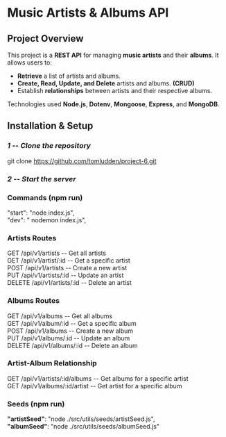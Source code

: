 # Music Artists & Albums API

## Project Overview

This project is a **REST API** for managing **music artists** and their **albums**. It allows users to:

- **Retrieve** a list of artists and albums.
- **Create, Read, Update, and Delete** artists and albums. **(CRUD)**
- Establish **relationships** between artists and their respective albums.

Technologies used **Node.js**, **Dotenv**, **Mongoose**, **Express**, and **MongoDB**.

## Installation & Setup

### _1 -- Clone the repository_

git clone https://github.com/tomludden/project-6.git

### _2 -- Start the server_

### Commands (npm run)

"start": "node index.js",\
"dev": " nodemon index.js",

### Artists Routes

GET /api/v1/artists -- Get all artists\
GET /api/v1/artist/:id -- Get a specific artist\
POST /api/v1/artists -- Create a new artist\
PUT /api/v1/artists/:id -- Update an artist\
DELETE /api/v1/artists/:id -- Delete an artist

### Albums Routes

GET /api/v1/albums -- Get all albums\
GET /api/v1/album/:id -- Get a specific album\
POST /api/v1/albums -- Create a new album\
PUT /api/v1/albums/:id -- Update an album\
DELETE /api/v1/albums/:id -- Delete an album

### Artist-Album Relationship

GET /api/v1/artists/:id/albums -- Get albums for a specific artist\
GET /api/v1/albums/:id/artist -- Get artist for a specific album

### Seeds (npm run)

**"artistSeed"**: "node ./src/utils/seeds/artistSeed.js",\
**"albumSeed"**: "node ./src/utils/seeds/albumSeed.js"
